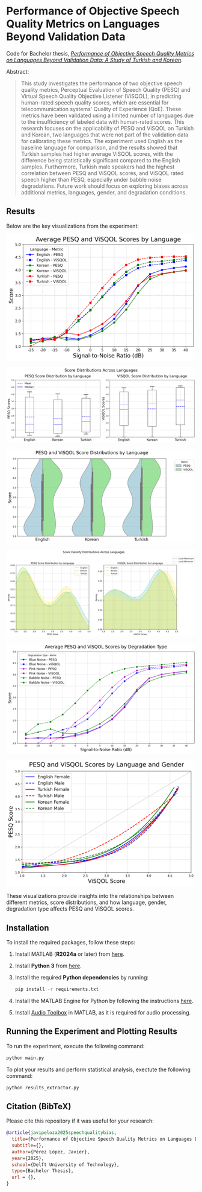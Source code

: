 # Performance of Objective Speech Quality Metrics on Languages Beyond Validation Data

Code for Bachelor thesis, [_Performance of Objective Speech Quality Metrics on Languages Beyond Validation Data: A Study of Turkish and Korean_](TODO).

Abstract:

> This study investigates the performance of two objective speech quality metrics, Perceptual Evaluation of Speech Quality (PESQ) and Virtual Speech Quality Objective Listener (ViSQOL), in predicting human-rated speech quality scores, which are essential for telecommunication systems' Quality of Experience (QoE). These metrics have been validated using a limited number of languages due to the insufficiency of labeled data with human-rated scores. This research focuses on the applicability of PESQ and ViSQOL on Turkish and Korean, two languages that were not part of the validation data for calibrating these metrics. The experiment used English as the baseline language for comparison, and the results showed that Turkish samples had higher average ViSQOL scores, with the difference being statistically significant compared to the English samples. Furthermore, Turkish male speakers had the highest correlation between PESQ and ViSQOL scores, and ViSQOL rated speech higher than PESQ, especially under babble noise degradations. Future work should focus on exploring biases across additional metrics, languages, gender, and degradation conditions.

## Results

Below are the key visualizations from the experiment:

<!-- ### Average PESQ and ViSQOL by SNR -->
![Average PESQ and ViSQOL by SNR](plots/average_pesq_visqol_by_snr.png)

<!-- ### Score Distributions -->
![Score Distributions](plots/score_distributions.png)

<!-- ### Score Density Violin Plot -->
![Score Density Violin Plot](plots/score_density_violin.png)

<!-- ### Score Density Distributions -->
![Score Density Distributions](plots/score_density_distributions.png)

<!-- ### Metrics By Noise Type -->
![Metrics By Noise Type](plots/metrics_by_noise_type.png)

<!-- ### Metric Correlation by Gender -->
![Metric Correlation by Gender](plots/metric_correlation_by_gender.png)

These visualizations provide insights into the relationships between different metrics, score distributions, and how language, gender, degradation type affects PESQ and ViSQOL scores. 


## Installation

To install the required packages, follow these steps:

1. Install MATLAB (**R2024a** or later) from [here](https://www.mathworks.com/downloads/).
2. Install **Python 3** from [here](https://www.python.org/downloads/).
3. Install the required **Python dependencies** by running:

   ```bash
   pip install -r requirements.txt
   
4. Install the MATLAB Engine for Python by following the instructions [here](https://www.mathworks.com/help/matlab/matlab_external/install-the-matlab-engine-for-python.html).
5. Install [Audio Toolbox](https://mathworks.com/products/audio.html) in MATLAB, as it is required for audio processing.

## Running the Experiment and Plotting Results 

To run the experiment, execute the following command:

  ```bash
  python main.py
  ```

To plot your results and perform statistical analysis, exectute the following command:

  ```bash
  python results_extractor.py
  ```

## Citation (BibTeX)

Please cite this repository if it was useful for your research:

```bibtex
@article{javipeloza2025speechqualitybias,
  title={Performance of Objective Speech Quality Metrics on Languages Beyond Validation Data: A Study of Turkish and Korean},
  subtitle={},
  author={Pérez López, Javier},
  year={2025},
  school={Delft University of Technology},
  type={Bachelor Thesis},
  url = {},
}
```
